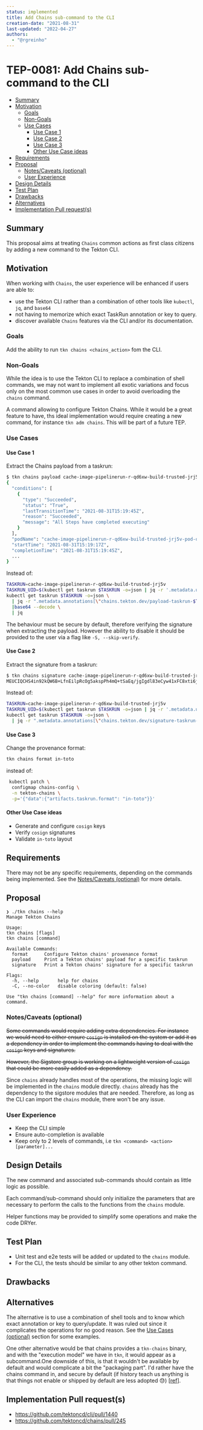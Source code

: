 ```yaml
---
status: implemented
title: Add Chains sub-command to the CLI
creation-date: "2021-08-31"
last-updated: "2022-04-27"
authors:
  - "@rgreinho"
---
```


# TEP-0081: Add Chains sub-command to the CLI

<!-- toc -->
- [Summary](#summary)
- [Motivation](#motivation)
  - [Goals](#goals)
  - [Non-Goals](#non-goals)
  - [Use Cases](#use-cases)
    - [Use Case 1](#use-case-1)
    - [Use Case 2](#use-case-2)
    - [Use Case 3](#use-case-3)
    - [Other Use Case ideas](#other-use-case-ideas)
- [Requirements](#requirements)
- [Proposal](#proposal)
  - [Notes/Caveats (optional)](#notescaveats-optional)
  - [User Experience](#user-experience)
- [Design Details](#design-details)
- [Test Plan](#test-plan)
- [Drawbacks](#drawbacks)
- [Alternatives](#alternatives)
- [Implementation Pull request(s)](#implementation-pull-requests)
<!-- /toc -->

## Summary

This proposal aims at treating `Chains` common actions as first class citizens
by adding a new command to the Tekton CLI.

## Motivation

When working with `Chains`, the user experience will be enhanced if users are
able to:

- use the Tekton CLI rather than a combination of other tools like `kubectl`,
  `jq`, and `base64`
- not having to memorize which exact TaskRun annotation or key to query.
- discover available `Chains` features via the CLI and/or its documentation.

### Goals

Add the ability to run `tkn chains <chains_action>` fom the CLI.

### Non-Goals

While the idea is to use the Tekton CLI to replace a combination of shell
commands, we may not want to implement all exotic variations and focus only on
the most common use cases in order to avoid overloading the `chains` command.

A command allowing to configure Tekton Chains. While it would be a great feature
to have, ths ideal implementation would require creating a new command, for
instance `tkn adm chains`. This will be part of a future TEP.

### Use Cases

#### Use Case 1

Extract the Chains payload from a taskrun:

```bash
$ tkn chains payload cache-image-pipelinerun-r-qd6xw-build-trusted-jrj5v
{
  "conditions": [
    {
      "type": "Succeeded",
      "status": "True",
      "lastTransitionTime": "2021-08-31T15:19:45Z",
      "reason": "Succeeded",
      "message": "All Steps have completed executing"
    }
  ],
  "podName": "cache-image-pipelinerun-r-qd6xw-build-trusted-jrj5v-pod-qptxn",
  "startTime": "2021-08-31T15:19:17Z",
  "completionTime": "2021-08-31T15:19:45Z",
  ...
}
```

Instead of:

```bash
TASKRUN=cache-image-pipelinerun-r-qd6xw-build-trusted-jrj5v
TASKRUN_UID=$(kubectl get taskrun $TASKRUN -o=json | jq -r '.metadata.uid')
kubectl get taskrun $TASKRUN -o=json \
  | jq -r ".metadata.annotations[\"chains.tekton.dev/payload-taskrun-$TASKRUN_UID\"]" \
  |base64 --decode \
  | jq
```

The behaviour must be secure by default, therefore verifying the signature when
extracting the payload. However the ability to disable it should be provided to
the user via a flag like `-S, --skip-verify`.

#### Use Case 2

Extract the signature from a taskrun:

```bash
$ tkn chains signature cache-image-pipelinerun-r-qd6xw-build-trusted-jrj5v
MEUCIQCHS4in92kQW6B+LfnEilpRcOg5akspPh4mQ+tSaEq/jgIgdl83eCyw41xFC8xti6j0/TgzXkKVixfD30yenabWyHU=
```

Instead of:

```bash
TASKRUN=cache-image-pipelinerun-r-qd6xw-build-trusted-jrj5v
TASKRUN_UID=$(kubectl get taskrun $TASKRUN -o=json | jq -r '.metadata.uid')
kubectl get taskrun $TASKRUN -o=json \
  | jq -r ".metadata.annotations[\"chains.tekton.dev/signature-taskrun-$TASKRUN_UID\"]"
```

#### Use Case 3

Change the provenance format:

```bash
tkn chains format in-toto
```

instead of:

```bash
 kubectl patch \
  configmap chains-config \
  -n tekton-chains \
  -p='{"data":{"artifacts.taskrun.format": "in-toto"}}'
```

#### Other Use Case ideas

- Generate and configure `cosign` keys
- Verify `cosign` signatures
- Validate `in-toto` layout

## Requirements

There may not be any specific requirements, depending on the commands being
implemented. See the [Notes/Caveats (optional)](notes-caveats-optional) for more
details.

## Proposal

```shell
❯ ./tkn chains --help
Manage Tekton Chains

Usage:
tkn chains [flags]
tkn chains [command]

Available Commands:
  format      Configure Tekton chains' provenance format
  payload     Print a Tekton chains' payload for a specific taskrun
  signature   Print a Tekton chains' signature for a specific taskrun

Flags:
  -h, --help       help for chains
  -C, --no-color   disable coloring (default: false)

Use "tkn chains [command] --help" for more information about a command.
```

### Notes/Caveats (optional)

~~Some commands would require adding extra dependencies. For instance we would
need to either ensure `cosign` is installed on the system or add it as a
dependency in order to implement the commands having to deal with the `cosign`
keys and signatures.~~

~~However, the Sigstore group is working on a lightweight version of `cosign`
that could be more easily added as a dependency.~~

Since `chains` already handles most of the operations, the missing logic will be
implemented in the `chains` module directly. `chains` already has the dependency
to the sigstore modules that are needed. Therefore, as long as the CLI can
import the `chains` module, there won't be any issue.

### User Experience

- Keep the CLI simple
- Ensure auto-completion is available
- Keep only to 2 levels of commands, i.e `tkn <command> <action> [parameter]...`

## Design Details

The new command and associated sub-commands should contain as little logic as
possible.

Each command/sub-command should only initialize the parameters that are
necessary to perform the calls to the functions from the `chains` module.

Helper functions may be provided to simplify some operations and make the code
DRYer.

## Test Plan

- Unit test and e2e tests will be added or updated to the `chains` module.
- For the CLI, the tests should be similar to any other tekton command.

## Drawbacks

<!--
Why should this TEP _not_ be implemented?
-->

## Alternatives

The alternative is to use a combination of shell tools and to know which exact
annotation or key to query/update. It was ruled out since it complicates the
operations for no good reason. See the
[Use Cases (optional)](use-cases-optional) section for some examples.

One other alternative would be that chains provides a `tkn-chains` binary, and
with the "execution model" we have in `tkn`, it would appear as a subcommand.One
downside of this, is that it wouldn't be available by default and would
complicate a bit the "packaging part". I'd rather have the chains command in,
and secure by default (if history teach us anything is that things not enable or
shipped by default are less adopted 😓)
[[ref](https://github.com/tektoncd/community/pull/508#discussion_r712816640)].

## Implementation Pull request(s)

- <https://github.com/tektoncd/cli/pull/1440>
- <https://github.com/tektoncd/chains/pull/245>
